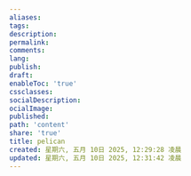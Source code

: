 ```yaml
---
aliases: 
tags: 
description:
permalink:
comments:
lang:
publish:
draft:
enableToc: 'true'
cssclasses:
socialDescription:
ocialImage:
published:
path: 'content'
share: 'true'
title: pelican
created: 星期六, 五月 10日 2025, 12:29:28 凌晨
updated: 星期六, 五月 10日 2025, 12:31:42 凌晨
---
```

